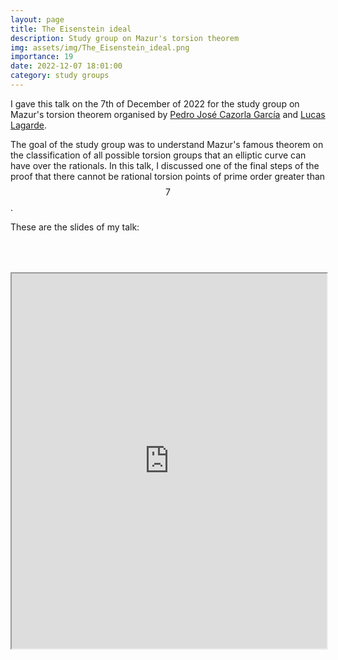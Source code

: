 ```yaml
---
layout: page
title: The Eisenstein ideal
description: Study group on Mazur's torsion theorem
img: assets/img/The_Eisenstein_ideal.png
importance: 19
date: 2022-12-07 18:01:00
category: study groups
---
```


I gave this talk on the 7th of December of 2022 for the study group on Mazur's torsion theorem organised by <a href="https://sites.google.com/view/pedrocazorlagarcia">Pedro José Cazorla García</a> and <a href="https://ed-galilee.univ-paris13.fr/lucas-lagarde/">Lucas Lagarde</a>.

The goal of the study group was to understand Mazur's famous theorem on the classification of all possible torsion groups that an elliptic curve can have over the rationals. In this talk, I discussed one of the final steps of the proof that there cannot be rational torsion points of prime order greater than $$7$$.

These are the slides of my talk:

<div style="padding-bottom: 100px; padding-top: 50px;">
<iframe src="https://drive.google.com/file/d/1jbqaJBwJa2NGygdZM7R7S4Aixt1ZyIZm/preview" width="100%" height="600px" allow="autoplay"></iframe>
</div>
